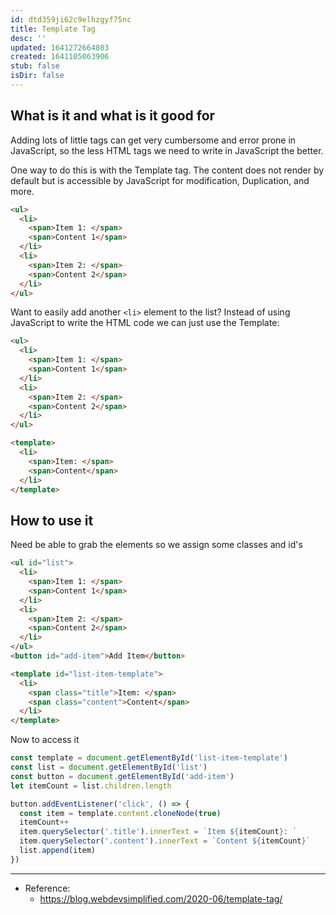 ```yaml
---
id: dtd359ji62c9elhzgyf75nc
title: Template Tag
desc: ''
updated: 1641272664803
created: 1641105063906
stub: false
isDir: false
---
```



## What is it and what is it good for

Adding lots of little tags can get very cumbersome and error prone in JavaScript, so the less HTML tags we need to write in JavaScript the better.

One way to do this is with the Template tag. The content does not render by default but is accessible by JavaScript for modification, Duplication, and more.

```html
<ul>
  <li>
    <span>Item 1: </span>
    <span>Content 1</span>
  </li>
  <li>
    <span>Item 2: </span>
    <span>Content 2</span>
  </li>
</ul>
```

Want to easily add another `<li>` element to the list? Instead of using JavaScript to write the HTML code we can just use the Template:

```html
<ul>
  <li>
    <span>Item 1: </span>
    <span>Content 1</span>
  </li>
  <li>
    <span>Item 2: </span>
    <span>Content 2</span>
  </li>
</ul>

<template>
  <li>
    <span>Item: </span>
    <span>Content</span>
  </li>
</template>
```

## How to use it

Need be able to grab the elements so we assign some classes and id's

```html
<ul id="list">
  <li>
    <span>Item 1: </span>
    <span>Content 1</span>
  </li>
  <li>
    <span>Item 2: </span>
    <span>Content 2</span>
  </li>
</ul>
<button id="add-item">Add Item</button>

<template id="list-item-template">
  <li>
    <span class="title">Item: </span>
    <span class="content">Content</span>
  </li>
</template>
```

Now to access it

```javascript
const template = document.getElementById('list-item-template')
const list = document.getElementById('list')
const button = document.getElementById('add-item')
let itemCount = list.children.length

button.addEventListener('click', () => {
  const item = template.content.cloneNode(true)
  itemCount++
  item.querySelector('.title').innerText = `Item ${itemCount}: `
  item.querySelector('.content').innerText = `Content ${itemCount}`
  list.append(item)
})
```

---

- Reference:
  - <https://blog.webdevsimplified.com/2020-06/template-tag/>
